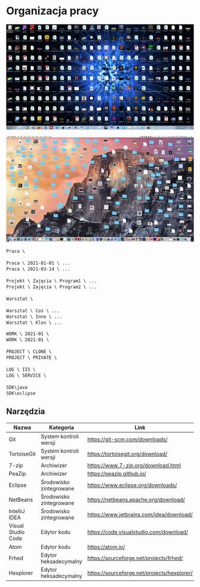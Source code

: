 Organizacja pracy
=================

![](image/fun/desktop_mess_1.png)

![](image/fun/desktop_mess_2.jpg)

```
Praca \

Praca \ 2021-01-01 \ ...
Praca \ 2021-03-14 \ ...

Projekt \ Zajęcia \ Program1 \ ...
Projekt \ Zajęcia \ Program2 \ ...

Warsztat \

Warsztat \ Coś \ ...
Warsztat \ Inne \ ...
Warsztat \ Klon \ ...
```


```
WORK \ 2021-01 \
WORK \ 2021-01 \

PROJECT \ CLONE \
PROJECT \ PRIVATE \

LOG \ IIS \
LOG \ SERVICE \

SDK\java
SDK\eclipse
```


Narzędzia
---------

| Nazwa              | Kategoria               | Link                                        |
| ------------------ | ----------------------- | ------------------------------------------- |
| Git                | System kontroli wersji  | https://git-scm.com/downloads/              |
| TortoiseGit        | System kontroli wersji  | https://tortoisegit.org/download/           |
| 7-zip              | Archiwizer              | https://www.7-zip.org/download.html         |
| PeaZip             | Archiwizer              | https://peazip.github.io/                   |
| Eclipse            | Środowisko zintegrowane | https://www.eclipse.org/downloads/          |
| NetBeans           | Środowisko zintegrowane | https://netbeans.apache.org/download/       |
| IntelliJ IDEA      | Środowisko zintegrowane | https://www.jetbrains.com/idea/download/    |
| Visual Studio Code | Edytor kodu             | https://code.visualstudio.com/download/     |
| Atom               | Edytor kodu             | https://atom.io/                            |
| Frhed              | Edytor heksadecymalny   | https://sourceforge.net/projects/frhed/     |
| Hexplorer          | Edytor heksadecymalny   | https://sourceforge.net/projects/hexplorer/ |
